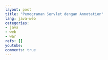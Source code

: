 ```yaml
---
layout: post
title: "Pemograman Servlet dengan Annotation"
lang: java-web
categories:
- java
- web
- war
refs: []
youtube: 
comments: true
---
```


